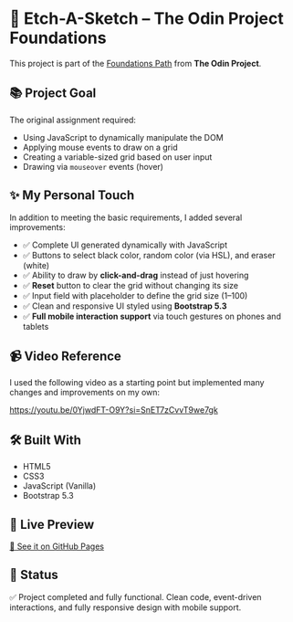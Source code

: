# 🎨 Etch-A-Sketch – The Odin Project Foundations

This project is part of the [Foundations Path](https://www.theodinproject.com/paths/foundations/courses/foundations) from **The Odin Project**.

## 📚 Project Goal

The original assignment required:

- Using JavaScript to dynamically manipulate the DOM  
- Applying mouse events to draw on a grid  
- Creating a variable-sized grid based on user input  
- Drawing via `mouseover` events (hover)

## ✨ My Personal Touch

In addition to meeting the basic requirements, I added several improvements:

- ✅ Complete UI generated dynamically with JavaScript  
- ✅ Buttons to select black color, random color (via HSL), and eraser (white)  
- ✅ Ability to draw by **click-and-drag** instead of just hovering  
- ✅ **Reset** button to clear the grid without changing its size  
- ✅ Input field with placeholder to define the grid size (1–100)  
- ✅ Clean and responsive UI styled using **Bootstrap 5.3**  
- ✅ **Full mobile interaction support** via touch gestures on phones and tablets  

## 📹 Video Reference

I used the following video as a starting point but implemented many changes and improvements on my own:

https://youtu.be/0YjwdFT-O9Y?si=SnET7zCvvT9we7gk

## 🛠️ Built With

- HTML5  
- CSS3  
- JavaScript (Vanilla)  
- Bootstrap 5.3

## 🔗 Live Preview

[🔗 See it on GitHub Pages](https://caimanbrujo.github.io/the-odin-project-foundations/pages/etch-a-sketch/index.html)

## 📝 Status

✅ Project completed and fully functional. Clean code, event-driven interactions, and fully responsive design with mobile support.
